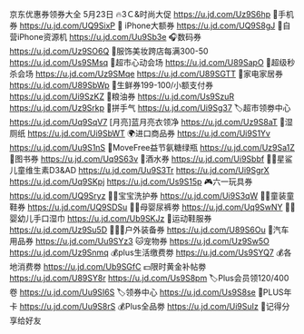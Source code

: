 京东优惠券领券大全 5月23日
🔥3Ｃ&时尚大促
https://u.jd.com/Uz9S6hp
📱手机券
https://u.jd.com/UQ9SixP
 iPhone大额券
https://u.jd.com/UQ9S8gJ
📱自营iPhone资源机
https://u.jd.com/Uu9Sb3e
🎧数码券
https://u.jd.com/Uz9SO6Q 
👗服饰美妆跨店每满300-50
https://u.jd.com/Us9SMsq
🛒超市心动会场
https://u.jd.com/U89SapO
🚀超级秒杀会场
https://u.jd.com/Uz9SMqe
https://u.jd.com/U89SGTT 
🛁家电家居券
https://u.jd.com/U89SbWp
🥚生鲜券199-100/小额支付券
https://u.jd.com/Ui9SzKZ 
🍚粮油券
https://u.jd.com/Us9SzuR
https://u.jd.com/Uz9Srkp
🎰拼手气
https://u.jd.com/Ui9Sg37
🏷超市领劵中心
https://u.jd.com/Uq9SqV7
[月亮]蓝月亮衣领净
https://u.jd.com/Uz9S8aT
🚽湿厕纸
https://u.jd.com/Ui9SbWT
🌍进口商品券
https://u.jd.com/Ui9S1Yv
https://u.jd.com/Uu9S1nS
💪MoveFree益节氨糖绿瓶
https://u.jd.com/Uz9Sa1Z
📖图书券
https://u.jd.com/Uq9S63v
🍶酒水券
https://u.jd.com/Ui9Sbbf
👶🏻星鲨儿童维生素D3&AD
https://u.jd.com/Uu9S3Tr
https://u.jd.com/Ui9SgrX
https://u.jd.com/Uq9SKpj
https://u.jd.com/Us9S15p
🎮六一玩具券
https://u.jd.com/UQ9Sryz 
👶🏻宝宝洗护券
https://u.jd.com/Ui9S3qW 
👶🏻童装童鞋券
https://u.jd.com/UQ9SDSu
👶🏻母婴尿裤劵
https://u.jd.com/Uq9SwNY
👶🏻婴幼儿手口湿巾
https://u.jd.com/Ub9SKJz
👟运动鞋服券
https://u.jd.com/Uz9Su5D 
🚴🏻‍♀户外装备券
https://u.jd.com/U89S6Ou
🚗汽车用品券
https://u.jd.com/Uu9SYz3 
🐱宠物券
https://u.jd.com/Uz9Sw5O
https://u.jd.com/Uz9Snmq
💰plus生活缴费劵
https://u.jd.com/Us9SYQ7
💰各地消费劵
https://u.jd.com/Ub9SGfC
💵限时黄金补帖劵
https://u.jd.com/U89SY8r
https://u.jd.com/Us9S8pm
🏷Plus会员领120/400卷
https://u.jd.com/Uu9SI6S
🏷领券中心
https://u.jd.com/Us9S8se
👑PLUS年卡
https://u.jd.com/Uu9S8rS
💰Plus全品劵
https://u.jd.com/Ui9SuIz
🤩记得分享给好友